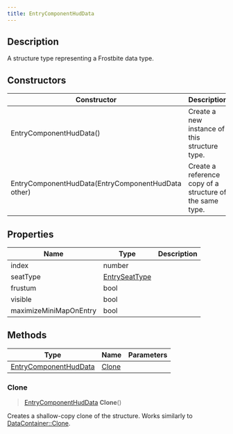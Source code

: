```yaml
---
title: EntryComponentHudData
---
```

## Description

A structure type representing a Frostbite data type.

## Constructors

| Constructor                                        | Description                                              |
| -------------------------------------------------- | -------------------------------------------------------- |
| EntryComponentHudData()                            | Create a new instance of this structure type.            |
| EntryComponentHudData(EntryComponentHudData other) | Create a reference copy of a structure of the same type. |

## Properties

| Name                   | Type                           | Description |
| ---------------------- | ------------------------------ | ----------- |
| index                  | number                         |             |
| seatType               | [EntrySeatType](/vext/ref/fb/entryseattype/) |             |
| frustum                | bool                           |             |
| visible                | bool                           |             |
| maximizeMiniMapOnEntry | bool                           |             |

## Methods

| Type                                           | Name            | Parameters |
| ---------------------------------------------- | --------------- | ---------- |
| [EntryComponentHudData](/vext/ref/fb/entrycomponenthuddata/) | [Clone](#clone) |            |

### Clone

> [EntryComponentHudData](/vext/ref/fb/entrycomponenthuddata/) **Clone**()

Creates a shallow-copy clone of the structure. Works similarly to [DataContainer::Clone](/vext/ref/shared/class/datacontainer#clone).
